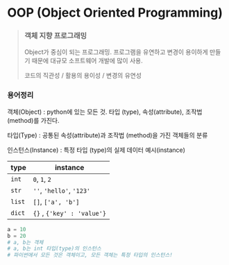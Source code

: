 # OOP (Object Oriented Programming)

> ### **객체 지향 프로그래밍**
>
> Object가 중심이 되는 프로그래밍. 프로그램을 유연하고 변경이 용이하게 만들기 때문에 대규모 소프트웨어 개발에 많이 사용.
>
> 코드의 직관성 / 활용의 용이성 / 변경의 유연성

### 용어정리

객체(Object) : python에 있는 모든 것. 타입 (type), 속성(attribute), 조작법(method)를 가진다.

타입(Type) : 공통된 속성(attribute)과 조작법 (method)을 가진 객체들의 분류

인스턴스(Instance) : 특정 타입 (type)의 실제 데이터 예시(instance)

| type   | instance                   |
| ------ | -------------------------- |
| `int`  | `0`, `1`, `2`              |
| `str`  | `''`, `'hello'`, `'123'`   |
| `list` | `[]`, `['a', 'b']`         |
| `dict` | `{}` , `{'key' : 'value'}` |

```python
a = 10
b = 20
# a, b는 객체
# a, b는 int 타입(type)의 인스턴스
# 파이썬에서 모든 것은 객체이고, 모든 객체는 특정 타입의 인스턴스!
```

